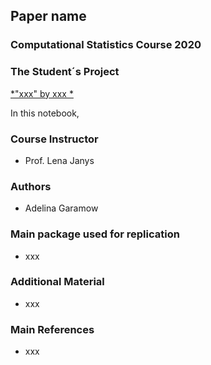 ## Paper name
### Computational Statistics Course 2020 

### The Student´s Project
<a href="https://onlinelibrary.wiley.com/doi/epdf/10.1111/ecca.12247">*"xxx" by xxx *</a>

In this notebook,

### Course Instructor
* Prof. Lena Janys

### Authors
* Adelina Garamow 

### Main package used for replication
* xxx

### Additional Material
* xxx

### Main References 
* xxx


